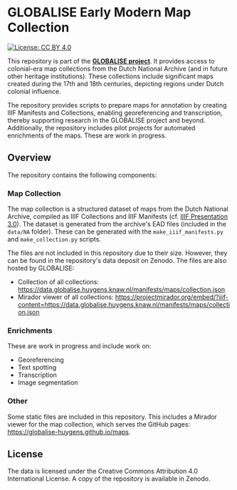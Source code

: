 # GLOBALISE Early Modern Map Collection

[![License: CC BY 4.0](https://img.shields.io/badge/License-CC%20BY%204.0-blue.svg)](https://creativecommons.org/licenses/by/4.0/)

This repository is part of the [**GLOBALISE project**](https://globalise.huygens.knaw.nl/). It provides access to colonial-era map collections from the Dutch National Archive (and in future other heritage institutions). These collections include significant maps created during the 17th and 18th centuries, depicting regions under Dutch colonial influence.

The repository provides scripts to prepare maps for annotation by creating IIIF Manifests and Collections, enabling georeferencing and transcription, thereby supporting research in the GLOBALISE project and beyond. Additionally, the repository includes pilot projects for automated enrichments of the maps. These are work in progress.

## Overview

The repository contains the following components:

### Map Collection

The map collection is a structured dataset of maps from the Dutch National Archive, compiled as IIIF Collections and IIIF Manifests (cf. [IIIF Presentation 3.0](https://iiif.io/api/presentation/3.0/)). The dataset is generated from the archive's EAD files (included in the `data/NA` folder). These can be generated with the `make_iiif_manifests.py` and `make_collection.py` scripts.

The files are not included in this repository due to their size. However, they can be found in the repository's data deposit on Zenodo. The files are also hosted by GLOBALISE:

- Collection of all collections: https://data.globalise.huygens.knaw.nl/manifests/maps/collection.json
- Mirador viewer of all collections: https://projectmirador.org/embed/?iiif-content=https://data.globalise.huygens.knaw.nl/manifests/maps/collection.json

### Enrichments

These are work in progress and include work on:

- Georeferencing
- Text spotting
- Transcription
- Image segmentation

### Other

Some static files are included in this repository. This includes a Mirador viewer for the map collection, which serves the GitHub pages: https://globalise-huygens.github.io/maps.

## License

The data is licensed under the Creative Commons Attribution 4.0 International License. A copy of the repository is available in Zenodo.
